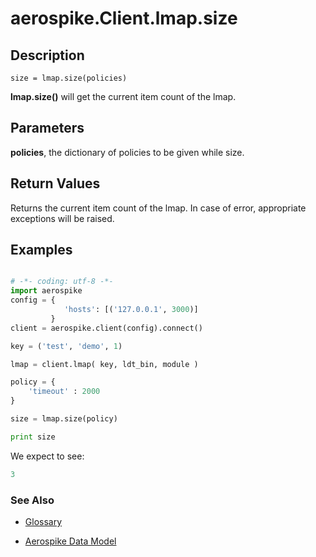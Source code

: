 
# aerospike.Client.lmap.size

## Description

```
size = lmap.size(policies)
```
**lmap.size()** will get the current item count of the lmap.    

## Parameters

**policies**, the dictionary of policies to be given while size.   

## Return Values
Returns the current item count of the lmap. In case of error, appropriate exceptions will be raised.

## Examples

```python

# -*- coding: utf-8 -*-
import aerospike
config = {
            'hosts': [('127.0.0.1', 3000)]
         }
client = aerospike.client(config).connect()

key = ('test', 'demo', 1)

lmap = client.lmap( key, ldt_bin, module )

policy = {
    'timeout' : 2000
}

size = lmap.size(policy)

print size


```

We expect to see:

```python
3
```



### See Also



- [Glossary](http://www.aerospike.com/docs/guide/glossary.html)

- [Aerospike Data Model](http://www.aerospike.com/docs/architecture/data-model.html)
